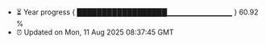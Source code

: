 - ⏳ Year progress { ██████████████████▁▁▁▁▁▁▁▁▁▁▁▁ } 60.92 %
- ⏰ Updated on Mon, 11 Aug 2025 08:37:45 GMT

